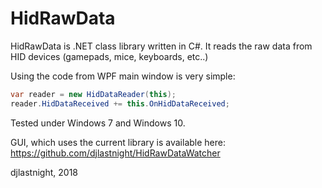 # HidRawData

HidRawData is .NET class library written in C#.
It reads the raw data from HID devices (gamepads, mice, keyboards, etc..)

Using the code from WPF main window is very simple:
```cs
var reader = new HidDataReader(this);
reader.HidDataReceived += this.OnHidDataReceived;
```

Tested under Windows 7 and Windows 10.

GUI, which uses the current library is available here:  
https://github.com/djlastnight/HidRawDataWatcher  

djlastnight,
2018
